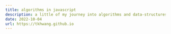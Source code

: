 ```yaml
---
title: algorithms in javascript
description: a little of my journey into algorithms and data-structures.
date: 2022-10-04
url: https://tkhwang.github.io
---
```

